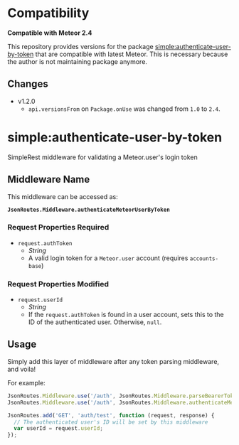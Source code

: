 # Compatibility

**Compatible with Meteor 2.4**

This repository provides versions for the package [simple:authenticate-user-by-token](https://github.com/meteor-compat/meteor-rest/tree/devel/packages/authenticate-user-by-token) that are compatible with latest Meteor. This is necessary because the author is not maintaining package anymore.

## Changes
- v1.2.0
  - `api.versionsFrom` on `Package.onUse` was changed from `1.0` to `2.4`.
  
# simple:authenticate-user-by-token

SimpleRest middleware for validating a Meteor.user's login token

## Middleware Name

This middleware can be accessed as: 

**`JsonRoutes.Middleware.authenticateMeteorUserByToken`**

### Request Properties Required

- `request.authToken`
  - _String_
  - A valid login token for a `Meteor.user` account (requires `accounts-base`)

### Request Properties Modified

- `request.userId`
  - _String_
  - If the `request.authToken` is found in a user account, sets this to the ID of the authenticated user. Otherwise, `null`. 

## Usage

Simply add this layer of middleware after any token parsing middleware, and voila!

For example: 

```js
JsonRoutes.Middleware.use('/auth', JsonRoutes.Middleware.parseBearerToken);
JsonRoutes.Middleware.use('/auth', JsonRoutes.Middleware.authenticateMeteorUserByToken);

JsonRoutes.add('GET', 'auth/test', function (request, response) {
  // The authenticated user's ID will be set by this middleware
  var userId = request.userId;
});

